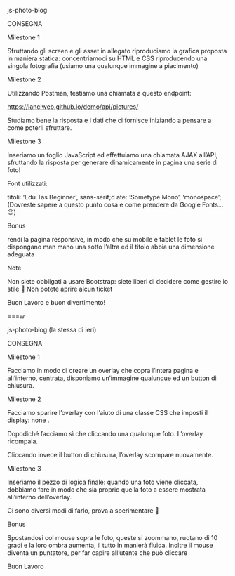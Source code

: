js-photo-blog

CONSEGNA

Milestone 1

Sfruttando gli screen e gli asset in allegato riproduciamo la grafica proposta in maniera statica: concentriamoci su HTML e CSS riproducendo una singola fotografia (usiamo una qualunque immagine a piacimento)

Milestone 2

Utilizzando Postman, testiamo una chiamata a questo endpoint: 

https://lanciweb.github.io/demo/api/pictures/

Studiamo bene la risposta e i dati che ci fornisce iniziando a pensare a come poterli sfruttare.

Milestone 3

Inseriamo un foglio JavaScript ed effettuiamo una chiamata AJAX all’API, sfruttando la risposta per generare dinamicamente in pagina una serie di foto!

Font utilizzati:

titoli:  ‘Edu Tas Beginner’, sans-serif;d
ate: ‘Sometype Mono’, ‘monospace’;
(Dovreste sapere a questo punto cosa e come prendere da Google Fonts… 😉)

Bonus

rendi la pagina responsive, in modo che su mobile e tablet le foto si dispongano man mano una sotto l’altra ed il titolo abbia una dimensione adeguata

Note

Non siete obbligati a usare Bootstrap: siete liberi di decidere come gestire lo stile 🙂
Non potete aprire alcun ticket

Buon Lavoro e buon divertimento!

===w

js-photo-blog (la stessa di ieri)

CONSEGNA

Milestone 1

Facciamo in modo di creare un overlay che copra l’intera pagina e all’interno, centrata, disponiamo un’immagine qualunque ed un button di chiusura.

Milestone 2

Facciamo sparire l’overlay con l’aiuto di una classe CSS che imposti il display: none .

Dopodiché facciamo sì che cliccando una qualunque foto. L’overlay ricompaia.

Cliccando invece il button di chiusura, l’overlay scompare nuovamente.

Milestone 3

Inseriamo il pezzo di logica finale: quando una foto viene cliccata, dobbiamo fare in modo che sia proprio quella foto a essere mostrata all’interno dell’overlay.

Ci sono diversi modi di farlo, prova a sperimentare 🙂

Bonus

Spostandosi col mouse sopra le foto, queste si zoommano, ruotano di 10 gradi e la loro ombra aumenta, il tutto in manierà fluida. Inoltre il mouse diventa un puntatore, per far capire all’utente che può cliccare

Buon Lavoro